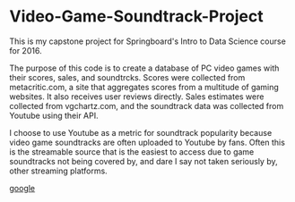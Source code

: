 # Video-Game-Soundtrack-Project

This is my capstone project for Springboard's Intro to Data Science course for 2016.

The purpose of this code is to create a database of PC video games with their scores, sales, and soundtrcks.
Scores were collected from metacritic.com, a site that aggregates scores from a multitude of gaming websites. It also receives user reviews directly. Sales estimates were collected from vgchartz.com, and the soundtrack data was collected from Youtube using their API.

I choose to use Youtube as a metric for soundtrack popularity because video game soundtracks are often uploaded to Youtube by fans. Often this is the streamable source that is the easiest to access due to game soundtracks not being covered by, and dare I say not taken seriously by, other streaming platforms.

<a href='google.com'>google</a>
